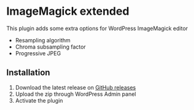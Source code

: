 # ImageMagick extended

This plugin adds some extra options for WordPress ImageMagick editor

* Resampling algorithm
* Chroma subsampling factor
* Progressive JPEG

## Installation

1. Download the latest release on [GitHub releases](https://github.com/joppuyo/imagemagick-extended/releases)
2. Upload the zip through WordPress Admin panel
3. Activate the plugin

